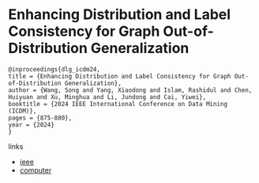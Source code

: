 # Enhancing Distribution and Label Consistency for Graph Out-of-Distribution Generalization

```
@inproceedings{dlg_icdm24,
title = {Enhancing Distribution and Label Consistency for Graph Out-of-Distribution Generalization},
author = {Wang, Song and Yang, Xiaodong and Islam, Rashidul and Chen, Huiyuan and Xu, Minghua and Li, Jundong and Cai, Yiwei},
booktitle = {2024 IEEE International Conference on Data Mining (ICDM)},
pages = {875-880},
year = {2024}
}
```

links
- [ieee](https://doi.org/10.1109/ICDM59182.2024.00108)
- [computer](https://doi.ieeecomputersociety.org/10.1109/ICDM59182.2024.00108)
